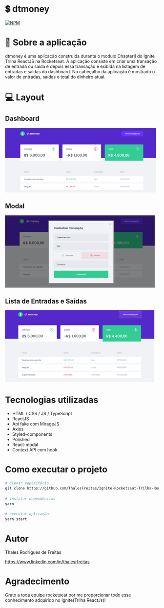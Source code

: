 # 💲 dtmoney
[![NPM](https://img.shields.io/npm/l/react)](https://github.com/ThalesFreitas/Ignite-Rocketseat-Trilha-ReactJS-Chapter-II/blob/master/LICENSE) 

# 🚀 Sobre a aplicação
dtmoney é uma aplicação construida durante o modulo ChapterII do Ignite Trilha ReactJS na Rocketseat.
A aplicação consiste em criar uma transação de entrada ou saída e depois essa transação é exibida na listagem de 
entradas e saídas do dashboard. No cabeçalho da aplicação é mostrado o valor de entradas, saídas e total do dinheiro atual.

# 💻 Layout
## Dashboard
![Dashboard](https://github.com/ThalesFreitas/Ignite-Rocketseat-Trilha-ReactJS-Chapter-II/blob/master/assets/dashboard.png)
## Modal
![Modal](https://github.com/ThalesFreitas/Ignite-Rocketseat-Trilha-ReactJS-Chapter-II/blob/master/assets/modal.png)
## Lista de Entradas e Saídas
![Lista de Entradas e Saídas](https://github.com/ThalesFreitas/Ignite-Rocketseat-Trilha-ReactJS-Chapter-II/blob/master/assets/Dashboard2.png)


# Tecnologias utilizadas
- HTML / CSS / JS / TypeScript
- ReactJS
- Api fake com MirageJS
- Axios
- Styled-components
- Polished
- React-modal
- Context API com hook


# Como executar o projeto

```bash
# clonar repositório
git clone https://github.com/ThalesFreitas/Ignite-Rocketseat-Trilha-ReactJS-Chapter-II

# instalar dependências
yarn

# executar aplicação
yarn start

```

# Autor

Thales Rodrigues de Freitas

https://www.linkedin.com/in/thalesrfreitas

# Agradecimento
Grato a toda equipe rocketseat por me proporcionar todo esse conhecimento adquirido no Ignite(Trilha ReactJs)!
